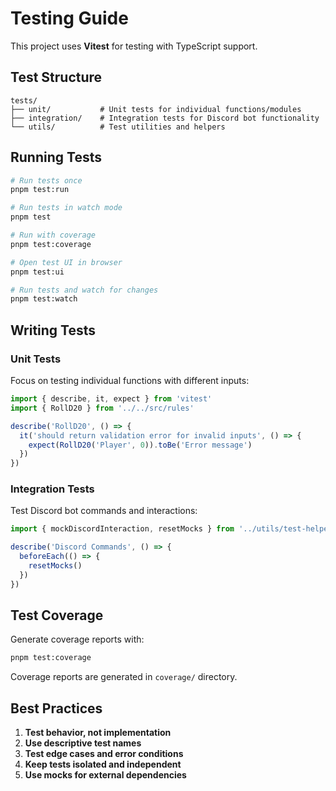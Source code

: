# Testing Guide

This project uses **Vitest** for testing with TypeScript support.

## Test Structure

```
tests/
├── unit/           # Unit tests for individual functions/modules
├── integration/    # Integration tests for Discord bot functionality
└── utils/          # Test utilities and helpers
```

## Running Tests

```bash
# Run tests once
pnpm test:run

# Run tests in watch mode
pnpm test

# Run with coverage
pnpm test:coverage

# Open test UI in browser
pnpm test:ui

# Run tests and watch for changes
pnpm test:watch
```

## Writing Tests

### Unit Tests

Focus on testing individual functions with different inputs:

```typescript
import { describe, it, expect } from 'vitest'
import { RollD20 } from '../../src/rules'

describe('RollD20', () => {
  it('should return validation error for invalid inputs', () => {
    expect(RollD20('Player', 0)).toBe('Error message')
  })
})
```

### Integration Tests

Test Discord bot commands and interactions:

```typescript
import { mockDiscordInteraction, resetMocks } from '../utils/test-helpers'

describe('Discord Commands', () => {
  beforeEach(() => {
    resetMocks()
  })
})
```

## Test Coverage

Generate coverage reports with:
```bash
pnpm test:coverage
```

Coverage reports are generated in `coverage/` directory.

## Best Practices

1. **Test behavior, not implementation**
2. **Use descriptive test names**
3. **Test edge cases and error conditions**
4. **Keep tests isolated and independent**
5. **Use mocks for external dependencies**
